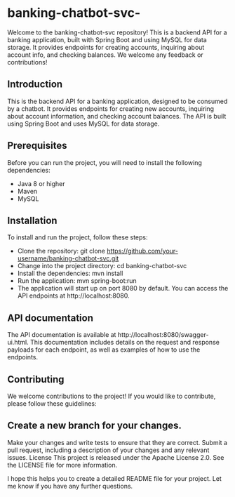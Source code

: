 # banking-chatbot-svc-
Welcome to the banking-chatbot-svc repository! This is a backend API for a banking application, built with Spring Boot and using MySQL for data storage. It provides endpoints for creating accounts, inquiring about account info, and checking balances. We welcome any feedback or contributions!

## Introduction
This is the backend API for a banking application, designed to be consumed by a chatbot. It provides endpoints for creating new accounts, inquiring about account information, and checking account balances. The API is built using Spring Boot and uses MySQL for data storage.

## Prerequisites
Before you can run the project, you will need to install the following dependencies:

+ Java 8 or higher
+ Maven
+ MySQL

## Installation
To install and run the project, follow these steps:

+ Clone the repository: git clone https://github.com/your-username/banking-chatbot-svc.git
+ Change into the project directory: cd banking-chatbot-svc
+ Install the dependencies: mvn install
+ Run the application: mvn spring-boot:run
+ The application will start up on port 8080 by default. You can access the API endpoints at http://localhost:8080.

## API documentation
The API documentation is available at http://localhost:8080/swagger-ui.html. This documentation includes details on the request and response payloads for each endpoint, as well as examples of how to use the endpoints.

## Contributing
We welcome contributions to the project! If you would like to contribute, please follow these guidelines:

## Create a new branch for your changes.
Make your changes and write tests to ensure that they are correct.
Submit a pull request, including a description of your changes and any relevant issues.
License
This project is released under the Apache License 2.0. See the LICENSE file for more information.

I hope this helps you to create a detailed README file for your project. Let me know if you have any further questions.




